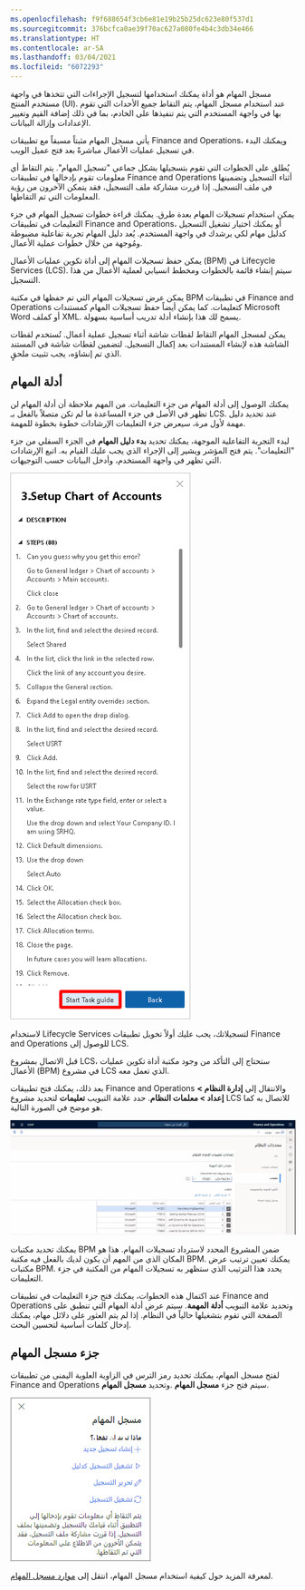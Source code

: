 ```yaml
---
ms.openlocfilehash: f9f688654f3cb6e81e19b25b25dc623e80f537d1
ms.sourcegitcommit: 376bcfca0ae39f70ac627a080fe4b4c3db34e466
ms.translationtype: HT
ms.contentlocale: ar-SA
ms.lasthandoff: 03/04/2021
ms.locfileid: "6072293"
---
```

مسجل المهام هو أداة يمكنك استخدامها لتسجيل الإجراءات التي تتخذها في واجهة مستخدم المنتج (UI).  عند استخدام مسجل المهام، يتم التقاط جميع الأحداث التي تقوم بها في واجهة المستخدم التي يتم تنفيذها على الخادم، بما في ذلك إضافة القيم وتغيير الإعدادات وإزالة البيانات. 

يأتي مسجل المهام مثبتاً مسبقاً مع تطبيقات Finance and Operations، ويمكنك البدء في تسجيل عمليات الأعمال مباشرةً بعد فتح عميل الويب.    

يُطلق على الخطوات التي تقوم بتسجيلها بشكل جماعي "تسجيل المهام". يتم التقاط أي معلومات تقوم بإدخالها في تطبيقات Finance and Operations أثناء التسجيل وتضمينها في ملف التسجيل. إذا قررت مشاركة ملف التسجيل، فقد يتمكن الآخرون من رؤية المعلومات التي تم التقاطها. 

يمكن استخدام تسجيلات المهام بعدة طرق.  يمكنك قراءة خطوات تسجيل المهام في جزء التعليمات في تطبيقات Finance and Operations، أو يمكنك اختيار تشغيل التسجيل كدليل مهام لكي يرشدك في واجهة المستخدم.  يُعد دليل المهام تجربة تفاعلية مضبوطة ومُوجهة من خلال خطوات عملية الأعمال.  

يمكن حفظ تسجيلات المهام إلى ‏‫أداة تكوين عمليات الأعمال‬ (BPM) في Lifecycle Services (LCS).  سيتم إنشاء قائمة بالخطوات ومخطط انسيابي لعملية الأعمال من هذا التسجيل.  

يمكن عرض تسجيلات المهام التي تم حفظها في مكتبة BPM في تطبيقات Finance and Operations كتعليمات.  كما يمكن أيضاً حفظ تسجيلات المهام كمستندات Microsoft Word أو كملف XML.  يسمح لك هذا بإنشاء أدلة تدريب أساسية بسهولة.  

يمكن لمسجل المهام التقاط لقطات شاشة أثناء تسجيل عملية أعمال.  تُستخدم لقطات الشاشة هذه لإنشاء المستندات بعد إكمال التسجيل.  لتضمين لقطات شاشة في المستند الذي تم إنشاؤه، يجب تثبيت ملحقٍ.

## <a name="task-guides"></a>أدلة المهام
يمكنك الوصول إلى أدلة المهام من جزء التعليمات. من المهم ملاحظة أن أدلة المهام لن تظهر في الأصل في جزء المساعدة ما لم تكن متصلاً بالفعل بـ LCS. عند تحديد دليل مهمة لأول مرة، سيعرض جزء التعليمات الإرشادات خطوة بخطوة للمهمة. 

لبدء التجربة التفاعلية الموجهة، يمكنك تحديد **بدء دليل المهام** في الجزء السفلي من جزء "التعليمات". يتم فتح المؤشر ويشير إلى الإجراء الذي يجب عليك القيام به. اتبع الإرشادات التي تظهر في واجهة المستخدم، وأدخل البيانات حسب التوجيهات.
 
[![لقطة شاشة لجزء التعليمات مع تمييز دليل مهمة البدء.](../media/task-guide.png)](../media/task-guide.png#lightbox)

لاستخدام Lifecycle Services لتسجيلاتك، يجب عليك أولاً تخويل تطبيقات Finance and Operations للوصول إلى LCS.
   
قبل الاتصال بمشروع LCS، ستحتاج إلى التأكد من وجود مكتبة أداة تكوين عمليات الأعمال (BPM) في مشروع LCS الذي تعمل معه.


بعد ذلك، يمكنك فتح تطبيقات Finance and Operations والانتقال إلى **إدارة النظام > إعداد > معلمات النظام**. حدد علامة التبويب **تعليمات** لتحديد مشروع LCS للاتصال به كما هو موضح في الصورة التالية.

 [![لقطة شاشة لعلامة التبويب تعليمات معلمات النظام.](../media/help-1.png)](../media/help-1.png#lightbox)

يمكنك تحديد مكتبات BPM ضمن المشروع المحدد لاسترداد تسجيلات المهام. هذا هو المكان الذي من المهم أن يكون لديك بالفعل فيه مكتبة BPM.  يمكنك تعيين ترتيب عرض مكتبات BPM.  يحدد هذا الترتيب الذي ستظهر به تسجيلات المهام من المكتبة في جزء التعليمات.  

عند اكتمال هذه الخطوات، يمكنك فتح جزء التعليمات في تطبيقات Finance and Operations وتحديد علامة التبويب **أدلة المهمة**. سيتم عرض أدلة المهام التي تنطبق على الصفحة التي تقوم بتشغيلها حالياً في النظام.  إذا لم يتم العثور على دلائل مهام، يمكنك إدخال كلمات أساسية لتحسين البحث.

## <a name="task-recorder-pane"></a>جزء مسجل المهام
لفتح مسجل المهام، يمكنك تحديد رمز الترس في الزاوية العلوية اليمنى من تطبيقات Finance and Operations وتحديد **مسجل المهام**. ‎سيتم فتح جزء **مسجل المهام**.

 ![لقطة شاشة لجزء مسجل المهام من تطبيقات Finance and Operations.](../media/task-recorder-2.png) 

لمعرفة المزيد حول كيفية استخدام مسجل المهام، انتقل إلى [موارد مسجل المهام](https://docs.microsoft.com/dynamics365/fin-ops-core/dev-itpro/user-interface/task-recorder?toc=/dynamics365/supply-chain/toc.json/?azure-portal=true).
